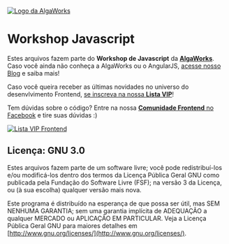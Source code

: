 [![Logo da AlgaWorks](https://www.dropbox.com/s/pdy05idwgpc2p3m/logo.png?dl=1)](http://algaworks.com)
# Workshop Javascript

Estes arquivos fazem parte do **Workshop de Javascript** da [**AlgaWorks**](http://www.algaworks.com). Caso você ainda não conheça a AlgaWorks ou o AngularJS, [acesse nosso Blog](http://blog.algaworks.com) e saiba mais!

Caso você queira receber as últimas novidades no universo do desenvlvimento Frontend, [se inscreva na nossa **Lista VIP**](http://cafe.algaworks.com/lista-vip-frontend/)! 

Tem dúvidas sobre o código? Entre na nossa [**Comunidade Frontend** no Facebook](http://alga.works/comunidadefrontend) e tire suas dúvidas :)

[![Lista VIP Frontend](http://blog.algaworks.com/wp-content/uploads/2016/06/cta-lista-vip-front-end.png)](http://cafe.algaworks.com/lista-vip-frontend/)

## Licença: GNU 3.0
Estes arquivos fazem parte de um software livre; você pode redistribuí-los e/ou modificá-los dentro dos termos da Licença Pública Geral GNU como publicada pela Fundação do Software Livre (FSF); na versão 3 da Licença, ou (à sua escolha) qualquer versão mais nova.

Este programa é distribuído na esperança de que possa ser útil, mas SEM NENHUMA GARANTIA; sem uma garantia implícita de ADEQUAÇÃO a qualquer MERCADO ou APLICAÇÃO EM PARTICULAR. Veja a Licença Pública Geral GNU para maiores detalhes em [http://www.gnu.org/licenses/](http://www.gnu.org/licenses/).